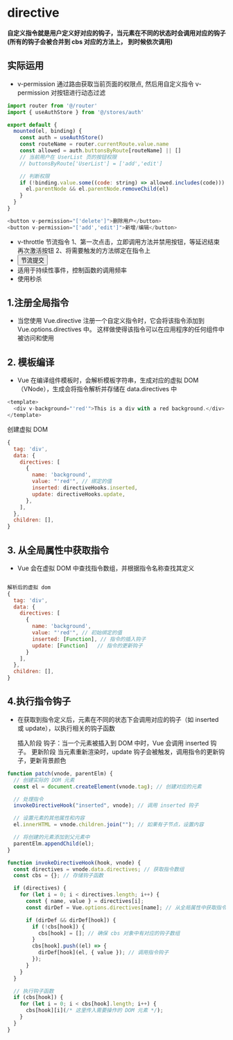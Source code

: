 # directive

**自定义指令就是用户定义好对应的钩子，当元素在不同的状态时会调用对应的钩子(所有的钩子会被合并到 cbs 对应的方法上， 到时候依次调用)**

## 实际运用

- v-permission 通过路由获取当前页面的权限点, 然后用自定义指令 v-permission 对按钮进行动态过滤

```js
import router from '@/router'
import { useAuthStore } from '@/stores/auth'

export default {
  mounted(el, binding) {
    const auth = useAuthStore()
    const routeName = router.currentRoute.value.name
    const allowed = auth.buttonsByRoute[routeName] || []
    // 当前用户在 UserList 页的按钮权限
    // buttonsByRoute['UserList'] = ['add','edit']

    // 判断权限
    if (!binding.value.some((code: string) => allowed.includes(code))) {
      el.parentNode && el.parentNode.removeChild(el)
    }
  }
}

<button v-permission="['delete']">删除用户</button>
<button v-permission="['add','edit']">新增/编辑</button>

```

- v-throttle 节流指令
  1、第一次点击，立即调用方法并禁用按钮，等延迟结束再次激活按钮
  2、将需要触发的方法绑定在指令上
- <button v-throttle="debounceClick">节流提交</button>
- 适用于持续性事件，控制函数的调用频率
- 使用秒杀

## 1.注册全局指令

- 当您使用 Vue.directive 注册一个自定义指令时，它会将该指令添加到 Vue.options.directives 中。
  这样做使得该指令可以在应用程序的任何组件中被访问和使用

## 2. 模板编译

- Vue 在编译组件模板时，会解析模板字符串，生成对应的虚拟 DOM（VNode），生成会将指令解析并存储在 data.directives 中

```js
<template>
  <div v-background="'red'">This is a div with a red background.</div>
</template>
```

创建虚拟 DOM

```js
{
  tag: 'div',
  data: {
    directives: [
      {
        name: 'background',
        value: "'red'", // 绑定的值
        inserted: directiveHooks.inserted,
        update: directiveHooks.update,
      },
    ],
  },
  children: [],
}
```

## 3. 从全局属性中获取指令

- Vue 会在虚拟 DOM 中查找指令数组，并根据指令名称查找其定义

```js

解析后的虚拟 dom
{
  tag: 'div',
  data: {
    directives: [
      {
        name: 'background',
        value: "'red'", // 初始绑定的值
        inserted: [Function], // 指令的插入钩子
        update: [Function]   // 指令的更新钩子
      }
    ],
  },
  children: [],
}
```

## 4.执行指令钩子

- 在获取到指令定义后，元素在不同的状态下会调用对应的钩子（如 inserted 或 update），以执行相关的钩子函数

  插入阶段
  钩子：当一个元素被插入到 DOM 中时，Vue 会调用 inserted 钩子。
  更新阶段
  当元素重新渲染时，update 钩子会被触发，调用指令的更新钩子，更新背景颜色

```js
function patch(vnode, parentElm) {
  // 创建实际的 DOM 元素
  const el = document.createElement(vnode.tag); // 创建对应的元素

  // 处理指令
  invokeDirectiveHook("inserted", vnode); // 调用 inserted 钩子

  // 设置元素的其他属性和内容
  el.innerHTML = vnode.children.join(""); // 如果有子节点，设置内容

  // 将创建的元素添加到父元素中
  parentElm.appendChild(el);
}

function invokeDirectiveHook(hook, vnode) {
  const directives = vnode.data.directives; // 获取指令数组
  const cbs = {}; // 存储钩子函数

  if (directives) {
    for (let i = 0; i < directives.length; i++) {
      const { name, value } = directives[i];
      const dirDef = Vue.options.directives[name]; // 从全局属性中获取指令定义

      if (dirDef && dirDef[hook]) {
        if (!cbs[hook]) {
          cbs[hook] = []; // 确保 cbs 对象中有对应的钩子数组
        }
        cbs[hook].push((el) => {
          dirDef[hook](el, { value }); // 调用指令钩子
        });
      }
    }
  }

  // 执行钩子函数
  if (cbs[hook]) {
    for (let i = 0; i < cbs[hook].length; i++) {
      cbs[hook][i](/* 这里传入需要操作的 DOM 元素 */);
    }
  }
}
```
